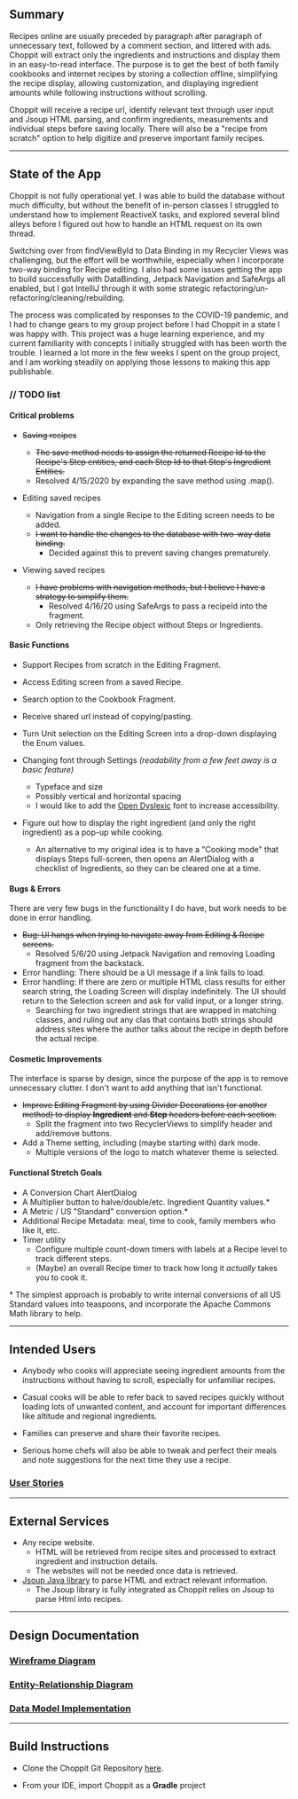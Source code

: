 ## Summary

Recipes online are usually preceded by paragraph after paragraph of unnecessary text, followed by a comment section, and littered with ads. Choppit will extract only the ingredients and instructions and display them in an easy-to-read interface.  The purpose is to get the best of both family cookbooks and internet recipes by storing a collection offline, simplifying the recipe display, allowing customization, and displaying ingredient amounts while following instructions without scrolling.

Choppit will receive a recipe url, identify relevant text through user input and Jsoup HTML parsing, and confirm ingredients, measurements  and individual steps before saving locally.  There will also be a "recipe from scratch" option to help digitize and preserve important family recipes.

---

## State of the App

Choppit is not fully operational yet.  I was able to build the database without much difficulty, but without the benefit of in-person classes I struggled to understand how to implement ReactiveX tasks, and explored several blind alleys before I figured out how to handle an HTML request on its own thread.  

Switching over from findViewById to Data Binding in my Recycler Views was challenging, but the effort will be worthwhile, especially when I incorporate two-way binding for Recipe editing.  I also had some issues getting the app to build successfully with DataBinding, Jetpack Navigation and SafeArgs all enabled, but I got IntelliJ through it with some strategic refactoring/un-refactoring/cleaning/rebuilding.

The process was complicated by responses to the COVID-19 pandemic, and I had to change gears to my group project before I had Choppit in a state I was happy with.  This project was a huge learning experience, and my current familiarity with concepts I initially struggled with has been worth the trouble.  I learned a lot more in the few weeks I spent on the group project, and I am working steadily on applying those lessons to making this app publishable.

### // TODO list

#### Critical problems


- ~~Saving recipes~~
  - ~~The save method needs to assign the returned Recipe Id to the Recipe's Step entities, and each Step Id to that Step's Ingredient Entities.~~
  - Resolved 4/15/2020 by expanding the save method using .map().

- Editing saved recipes
  - Navigation from a single Recipe to the Editing screen needs to be added.
  - ~~I want to handle the changes to the database with two-way data binding.~~
      - Decided against this to prevent saving changes prematurely.

- Viewing saved recipes
  - ~~I have problems with navigation methods, but I believe I have a strategy to simplify them.~~
    - Resolved 4/16/20 using SafeArgs to pass a recipeId into the fragment.
  - Only retrieving the Recipe object without Steps or Ingredients.

#### Basic Functions

- Support Recipes from scratch in the Editing Fragment.
	
- Access Editing screen from a saved Recipe.

- Search option to the Cookbook Fragment.

- Receive shared url instead of copying/pasting.

- Turn Unit selection on the Editing Screen into a drop-down displaying the Enum values.

- Changing font through Settings *(readability from a few feet away is a basic feature)*
    - Typeface and size
    - Possibly vertical and horizontal spacing
	- I would like to add the [Open Dyslexic](opendyslexic.org) font to increase accessibility.
	
- Figure out how to display the right ingredient (and only the right ingredient) as a pop-up while cooking.
	- An alternative to my original idea is to have a "Cooking mode" that displays Steps full-screen, then opens an AlertDialog with a checklist of Ingredients, so they can be cleared one at a time. 

	
#### Bugs & Errors

There are very few bugs in the functionality I do have, but work needs to be done in error handling.

- ~~Bug: UI hangs when trying to navigate away from Editing & Recipe screens.~~
    - Resolved 5/6/20 using Jetpack Navigation and removing Loading fragment from the backstack.
- Error handling: There should be a UI message if a link fails to load.
- Error handling: If there are zero or multiple HTML class results for either search string, the Loading Screen will display indefinitely.  The UI should return to the Selection screen and ask for valid input, or a longer string.
	- Searching for two ingredient strings that are wrapped in matching classes, and ruling out any clas that contains both strings should address sites where the author talks about the recipe in depth before the actual recipe.

#### Cosmetic Improvements

The interface is sparse by design, since the purpose of the app is to remove unnecessary clutter.  I don't want to add anything that isn't functional.

- ~~Improve Editing Fragment by using Divider Decorations (or another method) to display **Ingredient** and **Step** headers before each section.~~
    - Split the fragment into two RecyclerViews to simplify header and add/remove buttons.  
- Add a Theme setting, including (maybe starting with) dark mode.  
	- Multiple versions of the logo to match whatever theme is selected.
	
#### Functional Stretch Goals

- A Conversion Chart AlertDialog
- A Multiplier button to halve/double/etc. Ingredient Quantity values.\*
- A Metric / US "Standard" conversion option.\*
- Additional Recipe Metadata: meal, time to cook, family members who like it, etc.
- Timer utility
	- Configure multiple count-down timers with labels at a Recipe level to track different steps.
	- (Maybe) an overall Recipe timer to track how long it *actually* takes you to cook it.

\* The simplest approach is probably to write internal conversions of all US Standard values into teaspoons, and incorporate the Apache Commons Math library to help.

---

## Intended Users

* Anybody who cooks will appreciate seeing ingredient amounts from the instructions without having to scroll, especially for unfamiliar recipes.

* Casual cooks will be able to refer back to saved recipes quickly without loading lots of unwanted content, and account for important differences like altitude and regional ingredients.

* Families can preserve and share their favorite recipes.

* Serious home chefs will also be able to tweak and perfect their meals and note suggestions for the next time they use a recipe.

### [User Stories](user-stories.md)

---

## External Services

* Any recipe website.
  * HTML will be retrieved from recipe sites and processed to extract ingredient and instruction details.
  * The websites will not be needed once data is retrieved.
* [Jsoup Java library](https://jsoup.org/) to parse HTML and extract relevant information.
  * The Jsoup library is fully integrated as Choppit relies on Jsoup to parse Html into recipes.

---

## Design Documentation

### [Wireframe Diagram](wireframe.md)

### [Entity-Relationship Diagram](erd.md)

### [Data Model Implementation](data-models.md)

---

## Build Instructions

- Clone the Choppit Git Repository [here](git@github.com:semartinez147/choppit.git).

- From your IDE, import Choppit as a **Gradle** project